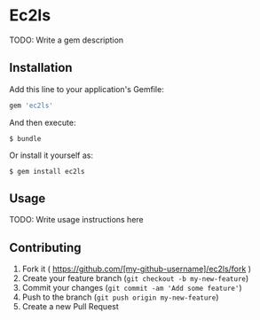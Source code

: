 # Ec2ls

TODO: Write a gem description

## Installation

Add this line to your application's Gemfile:

```ruby
gem 'ec2ls'
```

And then execute:

    $ bundle

Or install it yourself as:

    $ gem install ec2ls

## Usage

TODO: Write usage instructions here

## Contributing

1. Fork it ( https://github.com/[my-github-username]/ec2ls/fork )
2. Create your feature branch (`git checkout -b my-new-feature`)
3. Commit your changes (`git commit -am 'Add some feature'`)
4. Push to the branch (`git push origin my-new-feature`)
5. Create a new Pull Request
